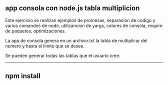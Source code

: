 ## app consola con node.js tabla multiplicion

Este ejercicio se realizan ejemplos de promesas, separacion de codigo
 y varios comandos de node, utilizancion de yargs, colores de consola, 
 require de paquetes, optimizaciones.

 La app de consola genera en un archivo.txt la tabla de multiplicar del numero 
 y hasta el limite que se desee. 

 Se pueden generar todas las tablas que el usuario cree.

 -----------------
 npm install
 -----------------